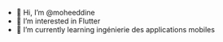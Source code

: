 - 👋 Hi, I’m @moheeddine
- 👀 I’m interested in Flutter
- 🌱 I’m currently learning ingénierie des applications mobiles


<!---
moheeddine/moheeddine is a ✨ special ✨ repository because its `README.md` (this file) appears on your GitHub profile.
You can click the Preview link to take a look at your changes.
--->
